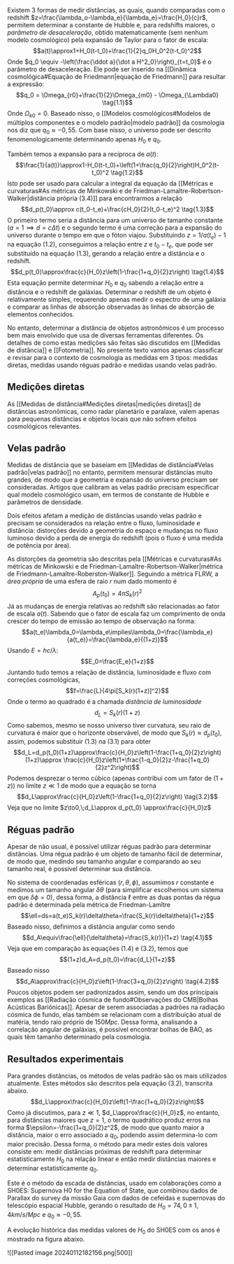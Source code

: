 Existem 3 formas de medir distâncias, as quais, quando comparadas com o redshift $z=\frac{\lambda_o-\lambda_e}{\lambda_e}=\frac{H_0}{c}r$, permitem determinar a constante de Hubble e, para redshifts maiores, o *parâmetro de desaceleração*, obtido matematicamente (sem nenhum modelo cosmológico) pela expansão de Taylor para o fator de escala:
$$a(t)\approx1+H_0(t-t_0)+\frac{1}{2}q_0H_0^2(t-t_0)^2$$Onde $q_0 \equiv -\left(\frac{\ddot a}{\dot a H^2_0}\right)_{t=t_0}$  é o parâmetro de desaceleração. Ele pode ser inserido na [[Dinâmica cosmológica#Equação de Friedmann|equação de Friedmann]] para resultar a expressão:
$$q_0 = \Omega_{r0}+\frac{1}{2}\Omega_{m0} - \Omega_{\Lambda0} \tag{1.1}$$
Onde $\Omega_{k0} = 0$. Baseado nisso, o [[Modelos cosmológicos#Modelos de múltiplos componentes e o modelo padrão|modelo padrão]] da cosmologia nos diz que $q_0 \approx -0,55$. Com base nisso, o universo pode ser descrito fenomenologicamente determinando apenas $H_0$ e $q_0$.

Também temos a expansão para a recíproca de $a(t)$:
$$\frac{1}{a(t)}\approx1-H_0(t-t_0)+\left(1+\frac{q_0}{2}\right)H_0^2(t-t_0)^2 \tag{1.2}$$
Isto pode ser usado para calcular a integral da equação da [[Métricas e curvaturas#As métricas de Minkowski e de Friedman-Lamaître-Robertson-Walker|distância própria (3.4)]] para encontrarmos a relação
$$d_p(t_0)\approx c(t_0-t_e)+\frac{cH_0}{2}(t_0-t_e)^2 \tag{1.3}$$
O primeiro termo seria a distância para um universo de tamanho constante ($a=1\implies d=c\Delta t$) e o segundo termo é uma correção para a expansão do universo durante o tempo em que o fóton viajou. Substituindo $z=1/a(t_e)-1$ na equação $(1.2)$, conseguimos a relação entre $z$ e $t_0-t_e$, que pode ser substituído na equação $(1.3)$, gerando a relação entre a distância e o redshift.
$$d_p(t_0)\approx\frac{c}{H_0}z\left(1-\frac{1+q_0}{2}z\right) \tag{1.4}$$
Esta equação permite determinar $H_0$ e $q_0$ sabendo a relação entre a distância e o redshift de galáxias. Determinar o redshift de um objeto é relativamente simples, requerendo apenas medir o espectro de uma galáxia e comparar as linhas de absorção observadas às linhas de absorção de elementos conhecidos.

No entanto, determinar a distância de objetos astronômicos é um processo bem mais envolvido que usa de diversas ferramentas diferentes. Os detalhes de como estas medições são feitas são discutidos em [[Medidas de distância]] e [[Fotometria]]. No presente texto vamos apenas classificar e revisar para o contexto de cosmologia as medidas em 3 tipos: medidas diretas, medidas usando réguas padrão e medidas usando velas padrão.
## Medições diretas
As [[Medidas de distância#Medições diretas|medições diretas]] de distâncias astronômicas, como radar planetário e paralaxe, valem apenas para pequenas distâncias e objetos locais que não sofrem efeitos cosmológicos relevantes.
## Velas padrão
Medidas de distância que se baseiam em [[Medidas de distância#Velas padrão|velas padrão]] no entanto, permitem mensurar distâncias muito grandes, de modo que a geometria e expansão do universo precisam ser consideradas. Artigos que calibram as velas padrão precisam especificar qual modelo cosmológico usam, em termos de constante de Hubble e parâmetros de densidade.

Dois efeitos afetam a medição de distâncias usando velas padrão e precisam se considerados na relação entre o fluxo, luminosidade e distância: distorções devido a geometria do espaço e mudanças no fluxo luminoso devido a perda de energia do redshift (pois o fluxo é uma medida de potência por área).

As distorções da geometria são descritas pela [[Métricas e curvaturas#As métricas de Minkowski e de Friedman-Lamaître-Robertson-Walker|métrica de Friedmann-Lamaître-Roberston-Walker]]. Seguindo a métrica FLRW, a *área própria* de uma esfera de raio $r$ num dado momento é
$$A_p(t_0)=4\pi S_k(r)^2$$
Já as mudanças de energia relativas ao redshift são relacionadas ao fator de escala $a(t)$. Sabendo que o fator de escala faz um comprimento de onda crescer do tempo de emissão ao tempo de observação na forma:
$$a(t_e)\lambda_0=\lambda_e\implies\lambda_0=\frac{\lambda_e}{a(t_e)}=\frac{\lambda_e}{(1+z)}$$
Usando $E=hc/\lambda$:
$$E_0=\frac{E_e}{1+z}$$
Juntando tudo temos a relação de distância, luminosidade e fluxo com correções cosmológicas,
$$f=\frac{L}{4\pi[S_k(r)(1+z)]^2}$$
Onde o termo ao quadrado é a chamada *distância de luminosidade*
$$d_L=S_k(r)(1+z) \tag{3.1}$$
Como sabemos, mesmo se nosso universo tiver curvatura, seu raio de curvatura é maior que o horizonte observável, de modo que $S_k(r)\approx d_p(t_0)$, assim, podemos substituir $(1.3)$ na $(3.1)$ para obter
$$d_L=d_p(t_0)(1+z)\approx\frac{c}{H_0}z\left(1-\frac{1+q_0}{2}z\right)(1+z)\approx \frac{c}{H_0}z\left(1+\frac{1-q_0}{2}z-\frac{1+q_0}{2}z^2\right)$$
Podemos desprezar o termo cúbico (apenas contribui com um fator de $(1+z)$) no limite $z\ll1$ de modo que a equação se torna
$$d_L\approx\frac{c}{H_0}z\left(1-\frac{1+q_0}{2}z\right) \tag{3.2}$$
Veja que no limite $z\to0,\;d_L\approx d_p(t_0) \approx\frac{c}{H_0}z$
## Réguas padrão
Apesar de não usual, é possível utilizar réguas padrão para determinar distâncias. Uma régua padrão é um objeto de  tamanho fácil de determinar, de modo que, medindo seu tamanho angular e comparando ao seu tamanho real, é possível determinar sua distância.

No sistema de coordenadas esféricas $(r,\theta,\phi)$, assumimos $r$ constante e medimos um tamanho angular $\delta \theta$ (para simplificar escolhemos um sistema em que $\delta\phi=0$), dessa forma, a distância $\ell$ entre as duas pontas da régua padrão é determinada pela métrica de Friedman-Lamître
$$\ell=ds=a(t_e)S_k(r)\delta\theta=\frac{S_k(r)\delta\theta}{1+z}$$
Baseado nisso, definimos a distância angular como sendo
$$d_A\equiv\frac{\ell}{\delta\theta}=\frac{S_k(r)}{1+z} \tag{4.1}$$
Veja que em comparação às equações $(1.4)$ e $(3.2)$, temos que
$$(1+z)d_A=d_p(t_0)=\frac{d_L}{1+z}$$
Baseado nisso
$$d_A\approx\frac{c}{H_0}z\left(1-\frac{3+q_0}{2}z\right) \tag{4.2}$$
Poucos objetos podem ser padronizados assim, sendo um dos principais exemplos as [[Radiação cósmica de fundo#Observações do CMB|Bolhas Acústicas Bariônicas]]. Apesar de serem associadas a padrões na radiação cósmica de fundo, elas também se relacionam com a distribuição atual de matéria, tendo raio próprio de $150Mpc$. Dessa forma, analisando a correlação angular de galáxias, é possível encontrar bolhas de BAO, as quais têm tamanho determinado pela cosmologia.
## Resultados experimentais
Para grandes distâncias, os métodos de velas padrão são os mais utilizados atualmente. Estes métodos são descritos pela equação $(3.2)$, transcrita abaixo.
$$d_L\approx\frac{c}{H_0}z\left(1-\frac{1+q_0}{2}z\right)$$
Como já discutimos, para $z\ll1$, $d_L\approx\frac{c}{H_0}z$, no entanto, para distâncias maiores que $z=1$, o termo quadrático produz erros na forma $\epsilon=-\frac{1+q_0}{2}z^2$, de modo que quanto maior a distância, maior o erro associado a $q_0$, podendo assim determina-lo com maior precisão. Dessa forma, o método para medir estes dois valores consiste em: medir distâncias próximas de redshift para determinar estatisticamente $H_0$ na relação linear e então medir distâncias maiores e determinar estatisticamente $q_0$.

Este é o método da escada de distâncias, usado em colaborações como a SH0ES: Supernova H0 for the Equation of State, que combinou dados de Parallax do survey da missão Gaia com dados de cefeidas e supernovas do telescópio espacial Hubble, gerando o resultado de $H_0=74,0\pm1,4km/s/Mpc$ e $q_0\approx-0,55$.

A evolução histórica das medidas valores de $H_0$ do SH0ES com os anos é mostrado na figura abaixo.

![[Pasted image 20240112182156.png|500]]